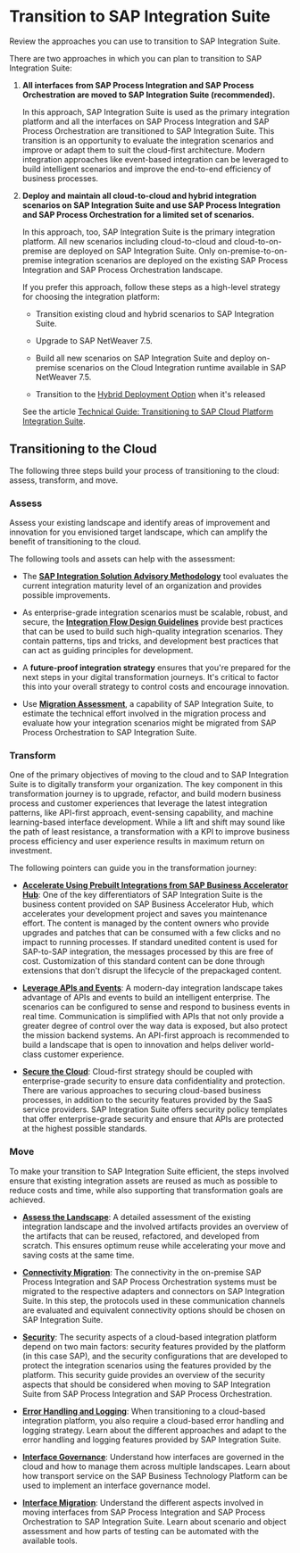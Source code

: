 <!-- loio0efebfbaeeb2408e80a12aae083d400e -->

# Transition to SAP Integration Suite

Review the approaches you can use to transition to SAP Integration Suite.

There are two approaches in which you can plan to transition to SAP Integration Suite:

1.  **All interfaces from SAP Process Integration and SAP Process Orchestration are moved to SAP Integration Suite \(recommended\).**

    In this approach, SAP Integration Suite is used as the primary integration platform and all the interfaces on SAP Process Integration and SAP Process Orchestration are transitioned to SAP Integration Suite. This transition is an opportunity to evaluate the integration scenarios and improve or adapt them to suit the cloud-first architecture. Modern integration approaches like event-based integration can be leveraged to build intelligent scenarios and improve the end-to-end efficiency of business processes.

2.  **Deploy and maintain all cloud-to-cloud and hybrid integration scenarios on SAP Integration Suite and use SAP Process Integration and SAP Process Orchestration for a limited set of scenarios.**

    In this approach, too, SAP Integration Suite is the primary integration platform. All new scenarios including cloud-to-cloud and cloud-to-on-premise are deployed on SAP Integration Suite. Only on-premise-to-on-premise integration scenarios are deployed on the existing SAP Process Integration and SAP Process Orchestration landscape.

    If you prefer this approach, follow these steps as a high-level strategy for choosing the integration platform:

    -   Transition existing cloud and hybrid scenarios to SAP Integration Suite.

    -   Upgrade to SAP NetWeaver 7.5.

    -   Build all new scenarios on SAP Integration Suite and deploy on-premise scenarios on the Cloud Integration runtime available in SAP NetWeaver 7.5.

    -   Transition to the [Hybrid Deployment Option](https://roadmaps.sap.com/board?PRODUCT=000D3A47875C1EDB98A8A910864AC24B&range=CURRENT-LAST#;INNO=901B0ED1A0641EDABE80AF561BFAC0F8) when it's released


    See the article [Technical Guide: Transitioning to SAP Cloud Platform Integration Suite](https://sapinsider.org/articles/technical-guide-transitioning-to-sap-cloud-platform-integration-suite/).




<a name="loio0efebfbaeeb2408e80a12aae083d400e__section_adr_nry_qqb"/>

## Transitioning to the Cloud

The following three steps build your process of transitioning to the cloud: assess, transform, and move.



### Assess

Assess your existing landscape and identify areas of improvement and innovation for you envisioned target landscape, which can amplify the benefit of transitioning to the cloud.

The following tools and assets can help with the assessment:

-   The **[SAP Integration Solution Advisory Methodology](https://www.sap.com/dmc/exp/2020-05-68434/en-us/index.html)** tool evaluates the current integration maturity level of an organization and provides possible improvements.

-   As enterprise-grade integration scenarios must be scalable, robust, and secure, the **[Integration Flow Design Guidelines](https://help.sap.com/viewer/368c481cd6954bdfa5d0435479fd4eaf/Cloud/en-US/6803389050a0487ca16d534583414d2b.html)** provide best practices that can be used to build such high-quality integration scenarios. They contain patterns, tips and tricks, and development best practices that can act as guiding principles for development.

-   A **future-proof integration strategy** ensures that you're prepared for the next steps in your digital transformation journeys. It's critical to factor this into your overall strategy to control costs and encourage innovation.

-   Use **[Migration Assessment](https://help.sap.com/docs/SAP_INTEGRATION_SUITE/51ab953548be4459bfe8539ecaeee98d/5c5e50ee2d644cc59d864409d5b7871c.html)**, a capability of SAP Integration Suite, to estimate the technical effort involved in the migration process and evaluate how your integration scenarios might be migrated from SAP Process Orchestration to SAP Integration Suite.




### Transform

One of the primary objectives of moving to the cloud and to SAP Integration Suite is to digitally transform your organization. The key component in this transformation journey is to upgrade, refactor, and build modern business process and customer experiences that leverage the latest integration patterns, like API-first approach, event-sensing capability, and machine learning-based interface development. While a lift and shift may sound like the path of least resistance, a transformation with a KPI to improve business process efficiency and user experience results in maximum return on investment.

The following pointers can guide you in the transformation journey:

-   **[Accelerate Using Prebuilt Integrations from SAP Business Accelerator Hub](https://api.sap.com/)**: One of the key differentiators of SAP Integration Suite is the business content provided on SAP Business Accelerator Hub, which accelerates your development project and saves you maintenance effort. The content is managed by the content owners who provide upgrades and patches that can be consumed with a few clicks and no impact to running processes. If standard unedited content is used for SAP-to-SAP integration, the messages processed by this are free of cost. Customization of this standard content can be done through extensions that don't disrupt the lifecycle of the prepackaged content.

-   **[Leverage APIs and Events](https://www.youtube.com/watch?v=98FNX-HFdGg)**: A modern-day integration landscape takes advantage of APIs and events to build an intelligent enterprise. The scenarios can be configured to sense and respond to business events in real time. Communication is simplified with APIs that not only provide a greater degree of control over the way data is exposed, but also protect the mission backend systems. An API-first approach is recommended to build a landscape that is open to innovation and helps deliver world-class customer experience.

-   **[Secure the Cloud](https://api.sap.com/package/SecurityBestPractices/policytemplate)**: Cloud-first strategy should be coupled with enterprise-grade security to ensure data confidentiality and protection. There are various approaches to securing cloud-based business processes, in addition to the security features provided by the SaaS service providers. SAP Integration Suite offers security policy templates that offer enterprise-grade security and ensure that APIs are protected at the highest possible standards.




### Move

To make your transition to SAP Integration Suite efficient, the steps involved ensure that existing integration assets are reused as much as possible to reduce costs and time, while also supporting that transformation goals are achieved.

-   **[Assess the Landscape](../20-landscape/landscape-ca24a08.md)**: A detailed assessment of the existing integration landscape and the involved artifacts provides an overview of the artifacts that can be reused, refactored, and developed from scratch. This ensures optimum reuse while accelerating your move and saving costs at the same time.

-   **[Connectivity Migration](../30-connectivity/connectivity-94ab030.md)**: The connectivity in the on-premise SAP Process Integration and SAP Process Orchestration systems must be migrated to the respective adapters and connectors on SAP Integration Suite. In this step, the protocols used in these communication channels are evaluated and equivalent connectivity options should be chosen on SAP Integration Suite.

-   **[Security](../40-security/security-dd0fb21.md)**: The security aspects of a cloud-based integration platform depend on two main factors: security features provided by the platform \(in this case SAP\), and the security configurations that are developed to protect the integration scenarios using the features provided by the platform. This security guide provides an overview of the security aspects that should be considered when moving to SAP Integration Suite from SAP Process Integration and SAP Process Orchestration.

-   **[Error Handling and Logging](../50-error-handling-and-logging/error-handling-and-logging-strategy-8faa23e.md)**: When transitioning to a cloud-based integration platform, you also require a cloud-based error handling and logging strategy. Learn about the different approaches and adapt to the error handling and logging features provided by SAP Integration Suite.

-   **[Interface Governance](../60-interface-governance/interface-governance-e8819d7.md)**: Understand how interfaces are governed in the cloud and how to manage them across multiple landscapes. Learn about how transport service on the SAP Business Technology Platform can be used to implement an interface governance model.

-   **[Interface Migration](../70-interface-migration/interface-migration-0cab9f4.md)**: Understand the different aspects involved in moving interfaces from SAP Process Integration and SAP Process Orchestration to SAP Integration Suite. Learn about scenario and object assessment and how parts of testing can be automated with the available tools.


